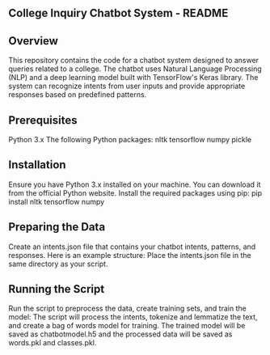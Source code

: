 ## College Inquiry Chatbot System - README
## Overview
This repository contains the code for a chatbot system designed to answer queries related to a college.
The chatbot uses Natural Language Processing (NLP) and a deep learning model built with TensorFlow's Keras library. 
The system can recognize intents from user inputs and provide appropriate responses based on predefined patterns.

## Prerequisites
Python 3.x
The following Python packages:
nltk
tensorflow
numpy
pickle

## Installation
Ensure you have Python 3.x installed on your machine. You can download it from the official Python website.
Install the required packages using pip:
pip install nltk tensorflow numpy

## Preparing the Data
Create an intents.json file that contains your chatbot intents, patterns, and responses. Here is an example structure:
Place the intents.json file in the same directory as your script.

## Running the Script
Run the script to preprocess the data, create training sets, and train the model:
The script will process the intents, tokenize and lemmatize the text, and create a bag of words model for training.
The trained model will be saved as chatbotmodel.h5 and the processed data will be saved as words.pkl and classes.pkl.
